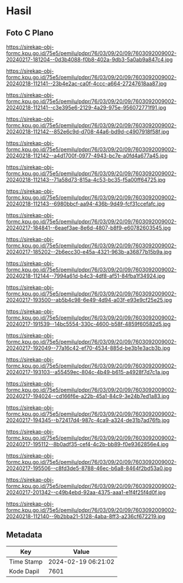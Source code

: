 # Hasil

## Foto C Plano

https://sirekap-obj-formc.kpu.go.id/75e5/pemilu/pdpr/76/03/09/20/09/7603092009002-20240217-181204--0d3b4088-f0b8-402a-9db3-5a0ab9a847c4.jpg

https://sirekap-obj-formc.kpu.go.id/75e5/pemilu/pdpr/76/03/09/20/09/7603092009002-20240218-112141--23b4e2ac-ca0f-4ccc-a664-27247618aa87.jpg

https://sirekap-obj-formc.kpu.go.id/75e5/pemilu/pdpr/76/03/09/20/09/7603092009002-20240218-112141--c3e395e6-2129-4a29-975e-956072771f91.jpg

https://sirekap-obj-formc.kpu.go.id/75e5/pemilu/pdpr/76/03/09/20/09/7603092009002-20240218-112142--852e6c9d-d708-44a6-bd9d-c4907918f58f.jpg

https://sirekap-obj-formc.kpu.go.id/75e5/pemilu/pdpr/76/03/09/20/09/7603092009002-20240218-112142--a4d1700f-0977-4943-bc7e-a0fd4a677a45.jpg

https://sirekap-obj-formc.kpu.go.id/75e5/pemilu/pdpr/76/03/09/20/09/7603092009002-20240218-112143--71a58d73-815a-4c53-bc35-f5a00ff64725.jpg

https://sirekap-obj-formc.kpu.go.id/75e5/pemilu/pdpr/76/03/09/20/09/7603092009002-20240218-112143--6980bbcf-aa94-436b-9d49-fcf31ccefafc.jpg

https://sirekap-obj-formc.kpu.go.id/75e5/pemilu/pdpr/76/03/09/20/09/7603092009002-20240217-184841--6eaef3ae-8e6d-4807-b8f9-e60782603545.jpg

https://sirekap-obj-formc.kpu.go.id/75e5/pemilu/pdpr/76/03/09/20/09/7603092009002-20240217-185202--2b6ecc30-e45a-4321-963b-a36877b15b9a.jpg

https://sirekap-obj-formc.kpu.go.id/75e5/pemilu/pdpr/76/03/09/20/09/7603092009002-20240218-112144--7994a61d-b4c3-4df8-af51-84fba1f34924.jpg

https://sirekap-obj-formc.kpu.go.id/75e5/pemilu/pdpr/76/03/09/20/09/7603092009002-20240217-193500--ab5b4c98-6e49-4d94-a03f-e93e9cf25e25.jpg

https://sirekap-obj-formc.kpu.go.id/75e5/pemilu/pdpr/76/03/09/20/09/7603092009002-20240217-191539--14bc5554-330c-4600-b58f-4859f60582d5.jpg

https://sirekap-obj-formc.kpu.go.id/75e5/pemilu/pdpr/76/03/09/20/09/7603092009002-20240217-192049--77a16c42-ef70-4534-885d-be3b1e3acb3b.jpg

https://sirekap-obj-formc.kpu.go.id/75e5/pemilu/pdpr/76/03/09/20/09/7603092009002-20240217-193103--a55459ec-804c-4b49-b615-a4928f7d7c1a.jpg

https://sirekap-obj-formc.kpu.go.id/75e5/pemilu/pdpr/76/03/09/20/09/7603092009002-20240217-194024--cd166f6e-a22b-45a1-84c9-3e24b7ed1a83.jpg

https://sirekap-obj-formc.kpu.go.id/75e5/pemilu/pdpr/76/03/09/20/09/7603092009002-20240217-194345--b72417d4-987c-4ca9-a324-de31b7ad76fb.jpg

https://sirekap-obj-formc.kpu.go.id/75e5/pemilu/pdpr/76/03/09/20/09/7603092009002-20240217-195112--8b0adf35-cef4-4c2b-bb89-f0e9362856e4.jpg

https://sirekap-obj-formc.kpu.go.id/75e5/pemilu/pdpr/76/03/09/20/09/7603092009002-20240217-195506--c8fd3de5-8788-46ec-b6a8-8464f2bd53a0.jpg

https://sirekap-obj-formc.kpu.go.id/75e5/pemilu/pdpr/76/03/09/20/09/7603092009002-20240217-201342--c49b4ebd-92aa-4375-aaa1-e1f4f25f4d0f.jpg

https://sirekap-obj-formc.kpu.go.id/75e5/pemilu/pdpr/76/03/09/20/09/7603092009002-20240218-112140--9b2bba21-5128-4aba-8ff3-a236cf672219.jpg


## Metadata

| Key        | Value               |
| ---------- | ------------------- |
| Time Stamp | 2024-02-19 06:21:02 |
| Kode Dapil | 7601                |



